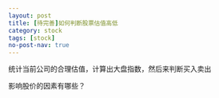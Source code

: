 ```yaml
---
layout: post
title: [待完善]如何判断股票估值高低
category: stock
tags: [stock]
no-post-nav: true
---
```


统计当前公司的合理估值，计算出大盘指数，然后来判断买入卖出

影响股价的因素有哪些？


